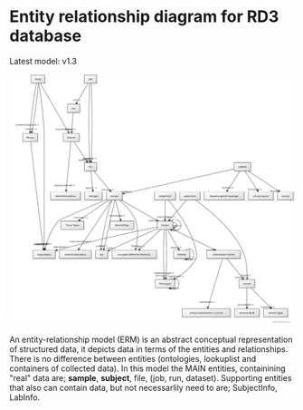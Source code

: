 # Entity relationship diagram for RD3 database #

Latest model: v1.3

![alt text](/UML/RD3_v1.3_UML_diagram.svg)

An entity-relationship model (ERM) is an abstract conceptual representation of structured data, it depicts data in terms of the entities and relationships. There is no difference between entities (ontologies, lookuplist and containers of collected data).
In this model the MAIN entities, containining "real" data are; **sample**, **subject**, file, (job, run, dataset). Supporting entities that also can contain data, but not necessarlily need to are; SubjectInfo, LabInfo. 

